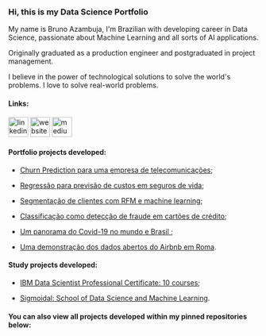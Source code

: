 ### Hi, this is my Data Science Portfolio
My name is Bruno Azambuja, I'm Brazilian with developing career in Data Science, passionate about Machine Learning and all sorts of AI applications.

Originally graduated as a production engineer and postgraduated in project management.

I believe in the power of technological solutions to solve the world's problems. I love to solve real-world problems.

#### Links:

[<img src='https://cdn.jsdelivr.net/npm/simple-icons@3.0.1/icons/linkedin.svg' alt='linkedin' height='40'>](https://www.linkedin.com/in/brunoazambuja/)  [<img src='https://cdn.jsdelivr.net/npm/simple-icons@3.0.1/icons/icloud.svg' alt='website' height='40'>](https://www.brunoazambuja.com/)  [<img src='https://cdn.jsdelivr.net/npm/simple-icons@3.0.1/icons/medium.svg' alt='medium' height='40'>](https://medium.com/@brunoazambuja_78996)

#### Portfolio projects developed:

- [Churn Prediction para uma empresa de telecomunicações](https://github.com/BrunoAzambuja/Churn_Prediction_para_uma_empresa_de_Telecomunicacoes/blob/main/Churn_Prediction_para_uma_empresa_de_Telecomunica%C3%A7%C3%B5es.ipynb);

- [Regressão para previsão de custos em seguros de vida](https://github.com/BrunoAzambuja/Regressao_para_previsao_de_custos_em_seguros_de_vida/blob/main/Regress%C3%A3o_para_previs%C3%A3o_de_custos_em_seguros_de_vida.ipynb);

- [Segmentação de clientes com RFM e machine learning](https://github.com/BrunoAzambuja/Segmentacao_de_Clientes_com_RFM_e_Machine_Learning/blob/main/Segmenta%C3%A7%C3%A3o_de_Clientes_com_RFM_e_Machine_Learning.ipynb);

- [Classificação como detecção de fraude em cartões de crédito](https://github.com/BrunoAzambuja/Classificacao_Detecao_de_Fraude_em_Cartoes_de_Credito/blob/main/Classifica%C3%A7%C3%A3o_Detec%C3%A7%C3%A3o_de_Fraude_em_Cart%C3%B5es_de_Cr%C3%A9dito.ipynb);

- [Um panorama do Covid-19 no mundo e Brasil ](https://github.com/BrunoAzambuja/Covid_19_panorama_do_mundo_e_Brasil/blob/main/Covid_19_panorama_do_mundo_e_Brasil.ipynb);

- [Uma demonstração dos dados abertos do Airbnb em Roma](https://github.com/BrunoAzambuja/Airbnb_em_Roma_analise-exploratoria/blob/main/Airbnb_em_Roma_analise_exploratoria_dos_dados.ipynb).


#### Study projects developed:

- [IBM Data Scientist Professional Certificate: 10 courses](https://github.com/BrunoAzambuja/IBM-Data-Science-Professional-Certificate);

- [Sigmoidal: School of Data Science and Machine Learning](https://github.com/BrunoAzambuja/Sigmoidal-School-of-Data-Science-and-Machine-Learning).
#### You can also view all projects developed within my pinned repositories below:
